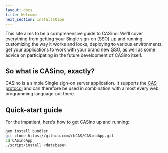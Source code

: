 ```yaml
---
layout: docs
title: Welcome
next_section: installation
---
```


This site aims to be a comprehensive guide to CASino. We'll cover everything from getting your Single sign-on (SSO) up and running, customizing the way it works and looks, deploying to various environments, get your applications to work with your brand new SSO, as well as some advice on participating in the future development of CASino itself.

## So what is CASino, exactly?

CASino is a simple Single sign-on server application. It supports the [CAS protocol](http://www.jasig.org/cas/protocol) and can therefore be used in combination with almost every web programming language out there.

## Quick-start guide

For the impatient, here’s how to get CASino up and running:

``` bash
gem install bundler
git clone https://github.com/rbCAS/CASinoApp.git
cd CASinoApp
./script/install <database>
```